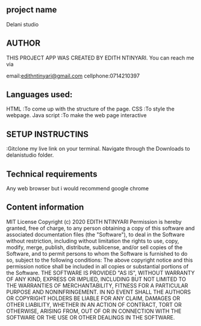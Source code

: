 ## project name
Delani studio
## AUTHOR

THIS PROJECT APP WAS CREATED BY EDITH NTINYARI. 
You can reach me via

email:edithntinyari@gmail.com
 cellphone:0714210397

## Languages used:

HTML :To come up with the structure of the page.
CSS :To style the webpage.
Java script :To make the web page interactive

## SETUP INSTRUCTINS
:Gitclone my live link on your terminal. Navigate through the Downloads to delanistudio  folder.

## Technical requirements
Any web browser but i would recommend google chrome

## Content information
MIT License Copyright (c) 2020 EDITH NTINYARI Permission is hereby granted, free of charge, to any person obtaining a copy of this software and associated documentation files (the "Software"), to deal in the Software without restriction, including without limitation the rights to use, copy, modify, merge, publish, distribute, sublicense, and/or sell copies of the Software, and to permit persons to whom the Software is furnished to do so, subject to the following conditions: The above copyright notice and this permission notice shall be included in all copies or substantial portions of the Software. THE SOFTWARE IS PROVIDED "AS IS", WITHOUT WARRANTY OF ANY KIND, EXPRESS OR IMPLIED, INCLUDING BUT NOT LIMITED TO THE WARRANTIES OF MERCHANTABILITY, FITNESS FOR A PARTICULAR PURPOSE AND NONINFRINGEMENT. IN NO EVENT SHALL THE AUTHORS OR COPYRIGHT HOLDERS BE LIABLE FOR ANY CLAIM, DAMAGES OR OTHER LIABILITY, WHETHER IN AN ACTION OF CONTRACT, TORT OR OTHERWISE, ARISING FROM, OUT OF OR IN CONNECTION WITH THE SOFTWARE OR THE USE OR OTHER DEALINGS IN THE SOFTWARE. 